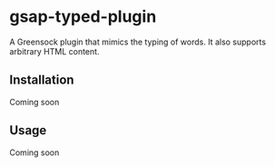 # gsap-typed-plugin
A Greensock plugin that mimics the typing of words.  It also supports arbitrary HTML content.

Installation
------------
Coming soon

Usage
-----
Coming soon
